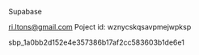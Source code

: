Supabase

ri.ltons@gmail.com Poject id: wznycskqsavpmejwpksp

sbp_1a0bb2d152e4e357386b17af2cc583603b1de6e1
